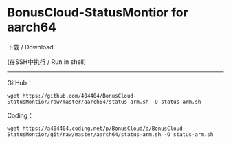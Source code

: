 # BonusCloud-StatusMontior for aarch64

下载 / Download

(在SSH中执行 / Run in shell)

----------------------------------------------------------------------------------------------------------------------

GitHub：
```
wget https://github.com/404404/BonusCloud-StatusMontior/raw/master/aarch64/status-arm.sh -O status-arm.sh
```

Coding：
```
wget https://a404404.coding.net/p/BonusCloud/d/BonusCloud-StatusMontior/git/raw/master/aarch64/status-arm.sh -O status-arm.sh
```
